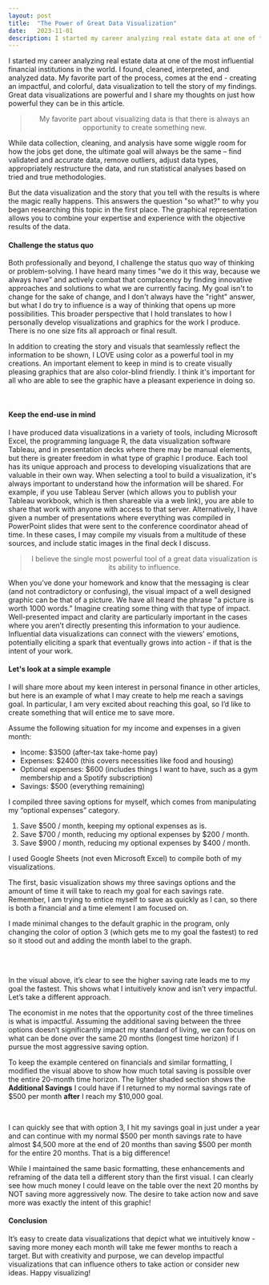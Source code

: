 ```yaml
---
layout: post
title:  "The Power of Great Data Visualization"
date:   2023-11-01
description: I started my career analyzing real estate data at one of the most influential financial institutions in the world. I found, cleaned, interpreted, and analyzed data. My favorite part of the process, comes at the end - creating an impactful, and colorful, data visualization to tell the story of my findings. Great data visualizations are powerful and I share my thoughts on just how powerful they can be in this article.
---
```


<p style="font-size:75%"></p>

I started my career analyzing real estate data at one of the most influential financial institutions in the world. I found, cleaned, interpreted, and analyzed data. My favorite part of the process, comes at the end - creating an impactful, and colorful, data visualization to tell the story of my findings. Great data visualizations are powerful and I share my thoughts on just how powerful they can be in this article.


<blockquote style="text-align:center;">My favorite part about visualizing data is that there is always an opportunity to create something new.</blockquote> 

While data collection, cleaning, and analysis have some wiggle room for how the jobs get done, the ultimate goal will always be the same – find validated and accurate data, remove outliers, adjust data types, appropriately restructure the data, and run statistical analyses based on tried and true methodologies. 

But the data visualization and the story that you tell with the results is where the magic really happens. This answers the question "so what?" to why you began researching this topic in the first place. The graphical representation allows you to combine your expertise and experience with the objective results of the data.

#### Challenge the status quo

Both professionally and beyond, I challenge the status quo way of thinking or problem-solving. I have heard many times "we do it this way, because we always have” and actively combat that complacency by finding innovative approaches and solutions to what we are currently facing. My goal isn't to change for the sake of change, and I don't always have the "right" answer, but what I do try to influence is a way of thinking that opens up more possibilities. This broader perspective that I hold translates to how I personally develop visualizations and graphics for the work I produce. There is no one size fits all approach or final result.


In addition to creating the story and visuals that seamlessly reflect the information to be shown, I LOVE using color as a powerful tool in my creations. An important element to keep in mind is to create visually pleasing graphics that are also color-blind friendly. I think it's important for all who are able to see the graphic have a pleasant experience in doing so.  


<figure>
	<img src="https://lauren-terschan.github.io/blog/assets/2023-11-01-color-blind.png" alt=""> 
	<figcaption style="color:white; font-style: italic;">
		Image source: Leonie Monigatti - Towards Data Science</figcaption>
</figure>


#### Keep the end-use in mind

I have produced data visualizations in a variety of tools, including Microsoft Excel, the programming language R, the data visualization software Tableau, and in presentation decks where there may be manual elements, but there is greater freedom in what type of graphic I produce. Each tool has its unique approach and process to developing visualizations that are valuable in their own way. When selecting a tool to build a visualization, it's always important to understand how the information will be shared. For example, if you use Tableau Server (which allows you to publish your Tableau workbook, which is then shareable via a web link), you are able to share that work with anyone with access to that server. Alternatively, I have given a number of presentations where everything was compiled in PowerPoint slides that were sent to the conference coordinator ahead of time. In these cases, I may compile my visuals from a multitude of these sources, and include static images in the final deck I discuss.


<blockquote style="text-align:center;">I believe the single most powerful tool of a great data visualization is its ability to influence.</blockquote>

When you've done your homework and know that the messaging is clear (and not contradictory or confusing), the visual impact of a well designed graphic can be that of a picture. We have all heard the phrase "a picture is worth 1000 words.” Imagine creating some thing with that type of impact. Well-presented impact and clarity are particularly important in the cases where you aren’t directly presenting this information to your audience.  Influential data visualizations can connect with the viewers’ emotions, potentially eliciting a spark that eventually grows into action - if that is the intent of your work.

#### Let's look at a simple example

I will share more about my keen interest in personal finance in other articles, but here is an example of what I may create to help me reach a savings goal. In particular, I am very excited about reaching this goal, so I’d like to create something that will entice me to save more. 

Assume the following situation for my income and expenses in a given month: 
- Income: $3500 (after-tax take-home pay)
- Expenses: $2400 (this covers necessities like food and housing)
- Optional expenses: $600 (includes things I want to have, such as a gym membership and a Spotify subscription)
- Savings: $500 (everything remaining)

I compiled three saving options for myself, which comes from manipulating my “optional expenses” category.
1. Save $500 / month, keeping my optional expenses as is.
2. Save $700 / month, reducing my optional expenses by $200 / month.
3. Save $900 / month, reducing my optional expenses by $400 / month. 


I used Google Sheets (not even Microsoft Excel) to compile both of my visualizations.

The first, basic visualization shows my three savings options and the amount of time it will take to reach my goal for each savings rate. Remember, I am trying to entice myself to save as quickly as I can, so there is both a financial and a time element I am focused on. 

I made minimal changes to the default graphic in the program, only changing the color of option 3 (which gets me to my goal the fastest) to red so it stood out and adding the month label to the graph. 


<figure>
	<img src="https://lauren-terschan.github.io/blog/assets/2023-11-01-months-to-save.png" alt=""> 
	<figcaption style="color:white; font-style: italic;">
		Basic visualization - How long to reach my saving goal in months </figcaption>
</figure>

In the visual above, it’s clear to see the higher saving rate leads me to my goal the fastest. This shows what I intuitively know and isn’t very impactful. Let’s take a different approach.

The economist in me notes that the opportunity cost of the three timelines is what is impactful. Assuming the additional saving between the three options doesn’t significantly impact my standard of living, we can focus on what can be done over the same 20 months (longest time horizon) if I pursue the most aggressive saving option.

To keep the example centered on financials and similar formatting, I modified the visual above to show how much total saving is possible over the entire 20-month time horizon. The lighter shaded section shows the **Additional Savings** I could have if I returned to my normal savings rate of $500 per month **after** I reach my $10,000 goal. 

<figure>
	<img src="https://lauren-terschan.github.io/blog/assets/2023-11-01-saving-tradeoff.png" alt=""> 
	<figcaption style="color:white; font-style: italic;">
		Revised visualization - Highlighting trade-offs </figcaption>
</figure>

I can quickly see that with option 3, I hit my savings goal in just under a year and can continue with my normal $500 per month savings rate to have almost $4,500 more at the end of 20 months than saving $500 per month for the entire 20 months. That is a big difference!

While I maintained the same basic formatting, these enhancements and reframing of the data tell a different story than the first visual. I can clearly see how much money I could leave on the table over the next 20 months by NOT saving more aggressively now. The desire to take action now and save more was exactly the intent of this graphic!

#### Conclusion

It’s easy to create data visualizations that depict what we intuitively know - saving more money each month will take me fewer months to reach a target. But with creativity and purpose, we can develop impactful visualizations that can influence others to take action or consider new ideas. Happy visualizing!
